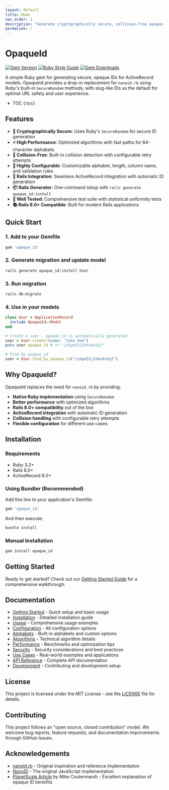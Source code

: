 ```yaml
---
layout: default
title: Home
nav_order: 1
description: "Generate cryptographically secure, collision-free opaque IDs for ActiveRecord models"
permalink: /
---
```


# OpaqueId

[![Gem Version](https://badge.fury.io/rb/opaque_id.svg?icon=si%3Arubygems)](https://badge.fury.io/rb/opaque_id)
[![Ruby Style Guide](https://img.shields.io/badge/code_style-rubocop-brightgreen.svg)](https://github.com/rubocop/rubocop)
[![Gem Downloads](https://img.shields.io/badge/gem%20downloads-opaque_id-blue)](https://rubygems.org/gems/opaque_id)

A simple Ruby gem for generating secure, opaque IDs for ActiveRecord models. OpaqueId provides a drop-in replacement for `nanoid.rb` using Ruby's built-in `SecureRandom` methods, with slug-like IDs as the default for optimal URL safety and user experience.

- TOC
  {:toc}

## Features

- **🔐 Cryptographically Secure**: Uses Ruby's `SecureRandom` for secure ID generation
- **⚡ High Performance**: Optimized algorithms with fast paths for 64-character alphabets
- **🎯 Collision-Free**: Built-in collision detection with configurable retry attempts
- **🔧 Highly Configurable**: Customizable alphabet, length, column name, and validation rules
- **🚀 Rails Integration**: Seamless ActiveRecord integration with automatic ID generation
- **📦 Rails Generator**: One-command setup with `rails generate opaque_id:install`
- **🧪 Well Tested**: Comprehensive test suite with statistical uniformity tests
- **📚 Rails 8.0+ Compatible**: Built for modern Rails applications

## Quick Start

### 1. Add to your Gemfile

```ruby
gem 'opaque_id'
```

### 2. Generate migration and update model

```bash
rails generate opaque_id:install User
```

### 3. Run migration

```bash
rails db:migrate
```

### 4. Use in your models

```ruby
class User < ApplicationRecord
  include OpaqueId::Model
end

# Create a user - opaque_id is automatically generated
user = User.create!(name: "John Doe")
puts user.opaque_id # => "izkpm55j334u8x9y2"

# Find by opaque_id
user = User.find_by_opaque_id("izkpm55j334u8x9y2")
```

## Why OpaqueId?

OpaqueId replaces the need for `nanoid.rb` by providing:

- **Native Ruby implementation** using `SecureRandom`
- **Better performance** with optimized algorithms
- **Rails 8.0+ compatibility** out of the box
- **ActiveRecord integration** with automatic ID generation
- **Collision handling** with configurable retry attempts
- **Flexible configuration** for different use cases

## Installation

### Requirements

- Ruby 3.2+
- Rails 8.0+
- ActiveRecord 8.0+

### Using Bundler (Recommended)

Add this line to your application's Gemfile:

```ruby
gem 'opaque_id'
```

And then execute:

```bash
bundle install
```

### Manual Installation

```bash
gem install opaque_id
```

## Getting Started

Ready to get started? Check out our [Getting Started Guide](getting-started.md) for a comprehensive walkthrough.

## Documentation

- [Getting Started](getting-started.md) - Quick setup and basic usage
- [Installation](installation.md) - Detailed installation guide
- [Usage](usage.md) - Comprehensive usage examples
- [Configuration](configuration.md) - All configuration options
- [Alphabets](alphabets.md) - Built-in alphabets and custom options
- [Algorithms](algorithms.md) - Technical algorithm details
- [Performance](performance.md) - Benchmarks and optimization tips
- [Security](security.md) - Security considerations and best practices
- [Use Cases](use-cases.md) - Real-world examples and applications
- [API Reference](api-reference.md) - Complete API documentation
- [Development](development.md) - Contributing and development setup

## License

This project is licensed under the MIT License - see the [LICENSE](LICENSE) file for details.

## Contributing

This project follows an "open source, closed contribution" model. We welcome bug reports, feature requests, and documentation improvements through GitHub Issues.

## Acknowledgements

- [nanoid.rb](https://github.com/radeno/nanoid.rb) - Original inspiration and reference implementation
- [NanoID](https://github.com/ai/nanoid) - The original JavaScript implementation
- [PlanetScale Article](https://planetscale.com/blog/why-we-chose-nanoids-for-planetscales-api) by Mike Coutermarsh - Excellent explanation of opaque ID benefits
